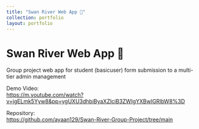 ```yaml
---
title: "Swan River Web App 🦢"
collection: portfolio
layout: portfolio
---
```

# Swan River Web App 🦢

Group project web app for student (basicuser) form submission to a multi-tier admin management 

Demo Video:  
https://m.youtube.com/watch?v=jgELmk5Yyw8&pp=ygUXU3dhbiByaXZlciB3ZWIgYXBwIGRlbW8%3D

Repository:  
https://github.com/ayaan129/Swan-River-Group-Project/tree/main
